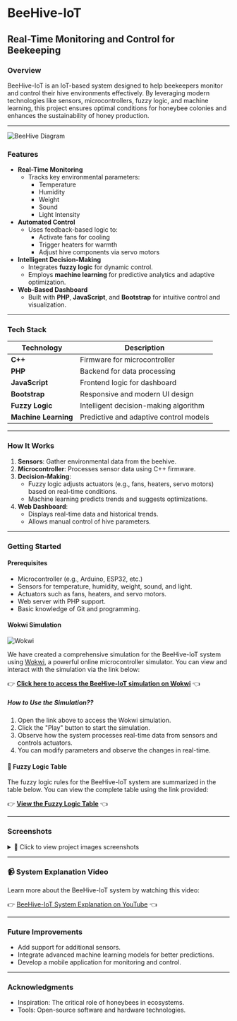 # BeeHive-IoT

## Real-Time Monitoring and Control for Beekeeping

### Overview
BeeHive-IoT is an IoT-based system designed to help beekeepers monitor and control their hive environments effectively. By leveraging modern technologies like sensors, microcontrollers, fuzzy logic, and machine learning, this project ensures optimal conditions for honeybee colonies and enhances the sustainability of honey production.

---

![BeeHive Diagram](https://drive.google.com/uc?export=view&id=1e6zoVwYWVzxOJoda8LYEGewofkt2IMMV "BeeHive System Diagram") 



### Features
- **Real-Time Monitoring**  
  - Tracks key environmental parameters:
    - Temperature
    - Humidity
    - Weight
    - Sound
    - Light Intensity
- **Automated Control**  
  - Uses feedback-based logic to:
    - Activate fans for cooling
    - Trigger heaters for warmth
    - Adjust hive components via servo motors
- **Intelligent Decision-Making**  
  - Integrates **fuzzy logic** for dynamic control.
  - Employs **machine learning** for predictive analytics and adaptive optimization.
- **Web-Based Dashboard**  
  - Built with **PHP**, **JavaScript**, and **Bootstrap** for intuitive control and visualization.

---

### Tech Stack
| Technology       | Description                              |
|------------------|------------------------------------------|
| **C++**          | Firmware for microcontroller            |
| **PHP**          | Backend for data processing             |
| **JavaScript**   | Frontend logic for dashboard            |
| **Bootstrap**    | Responsive and modern UI design         |
| **Fuzzy Logic**  | Intelligent decision-making algorithm   |
| **Machine Learning** | Predictive and adaptive control models |

---

### How It Works
1. **Sensors**: Gather environmental data from the beehive.
2. **Microcontroller**: Processes sensor data using C++ firmware.
3. **Decision-Making**:  
   - Fuzzy logic adjusts actuators (e.g., fans, heaters, servo motors) based on real-time conditions.
   - Machine learning predicts trends and suggests optimizations.
4. **Web Dashboard**:  
   - Displays real-time data and historical trends.
   - Allows manual control of hive parameters.

---

### Getting Started
#### Prerequisites
- Microcontroller (e.g., Arduino, ESP32, etc.)
- Sensors for temperature, humidity, weight, sound, and light.
- Actuators such as fans, heaters, and servo motors.
- Web server with PHP support.
- Basic knowledge of Git and programming.

#### Wokwi Simulation
![Wokwi](https://drive.google.com/uc?export=view&id=1o5pxViUe0Xiy6vMVhP4PblMPO7kAhSTA "Wokwi Simulation")

We have created a comprehensive simulation for the BeeHive-IoT system using [Wokwi](https://wokwi.com), a powerful online microcontroller simulator. You can view and interact with the simulation via the link below:

👉 **[Click here to access the BeeHive-IoT simulation on Wokwi](https://wokwi.com/projects/418281998770483201)** 👈

##### How to Use the Simulation??
1. Open the link above to access the Wokwi simulation.
2. Click the "Play" button to start the simulation.
3. Observe how the system processes real-time data from sensors and controls actuators.
4. You can modify parameters and observe the changes in real-time.

#### 🧮 Fuzzy Logic Table

The fuzzy logic rules for the BeeHive-IoT system are summarized in the table below. You can view the complete table using the link provided:

👉 **[View the Fuzzy Logic Table](https://docs.google.com/spreadsheets/d/1tThHtKpzb3YT8QnAvS7F9jbR-GHrLb2lmgF3lHkSlvA/edit?usp=sharing)** 👈

---

### Screenshots
<details>
<summary>📸 Click to view project images screenshots</summary>

#### 1.1 Time Series
![Time Series](https://drive.google.com/uc?export=view&id=1JXIzI2ncv2yC1AUmxR7-DbqWJHvqFe6_ "Time Series Visualization")

#### 1.2 Predictive Analysis
![Predictive Analysis](https://drive.google.com/uc?export=view&id=1bAuw-t5H1YrMzvOfSu6XFKCArTNaLw0S "Predictive Analysis Dashboard")

#### 1.3 Pattern and Trends
![Pattern and Trends](https://drive.google.com/uc?export=view&id=1FdlHtIFiMSR0ETZyj6YKDrkbsUfDasFg "Pattern and Trends Visualization")

#### 1.4 Data Processing
![Data Processing](https://drive.google.com/uc?export=view&id=1bo020iDyc72Kt7DQ7adGODgIa5-idpDy "Data Processing Flow")

#### 1.5 Database
![Database](https://drive.google.com/uc?export=view&id=1rA9w03WqP7MsPtx0izTKoFlAp1VMUNHw "Database Structure")

</details>

---

### 📹 System Explanation Video

Learn more about the BeeHive-IoT system by watching this video:

👉 [BeeHive-IoT System Explanation on YouTube](https://youtu.be/9F7kwdK-8Hs) 👈

---

### Future Improvements
- Add support for additional sensors.
- Integrate advanced machine learning models for better predictions.
- Develop a mobile application for monitoring and control.

---

### Acknowledgments
- Inspiration: The critical role of honeybees in ecosystems.
- Tools: Open-source software and hardware technologies.
